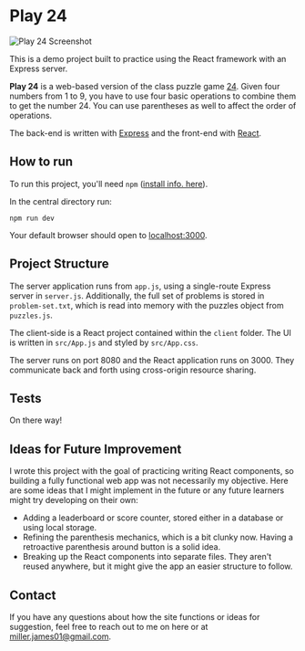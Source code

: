 # Play 24

![Play 24 Screenshot]()

This is a demo project built to practice using the React framework with an Express server.

**Play 24** is a web-based version of the class puzzle game [24](https://en.wikipedia.org/wiki/24_(puzzle)).
Given four numbers from 1 to 9, you have to use four basic operations to combine them to get the number 24.
You can use parentheses as well to affect the order of operations.

The back-end is written with [Express](https://expressjs.com) and the front-end with [React](https://reactjs.org).

## How to run

To run this project, you'll need `npm` 
([install info. here](https://docs.npmjs.com/downloading-and-installing-node-js-and-npm)).

In the central directory run:

    npm run dev

Your default browser should open to [localhost:3000](http:/localhost:3000).

## Project Structure

The server application runs from `app.js`, using a single-route Express server in `server.js`.
Additionally, the full set of problems is stored in `problem-set.txt`, which is read into memory
with the puzzles object from `puzzles.js`.

The client-side is a React project contained within the `client` folder. The UI is written in `src/App.js`
and styled by `src/App.css`.

The server runs on port 8080 and the React application runs on 3000. 
They communicate back and forth using cross-origin resource sharing.

## Tests

On there way!

## Ideas for Future Improvement

I wrote this project with the goal of practicing writing React components, so building a fully functional web app was not necessarily my objective. 
Here are some ideas that I might implement in the future or any future learners might try developing on their own:

* Adding a leaderboard or score counter, stored either in a database or using local storage.
* Refining the parenthesis mechanics, which is a bit clunky now. Having a retroactive parenthesis around button is a solid idea.
* Breaking up the React components into separate files. 
  They aren't reused anywhere, but it might give the app an easier structure to follow.

## Contact
If you have any questions about how the site functions or ideas for suggestion, feel free to reach out to me on here or at
[miller.james01@gmail.com](mailto:miller.james01@gmail.com).
